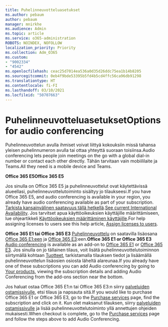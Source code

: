 ```yaml
---
title: Puhelinneuvotteluasetukset
ms.author: pebaum
author: pebaum
manager: mnirkhe
ms.audience: Admin
ms.topic: article
ms.service: o365-administration
ROBOTS: NOINDEX, NOFOLLOW
localization_priority: Priority
ms.collection: Adm_O365
ms.custom:
- "9002334"
- "4542"
ms.openlocfilehash: ceac25d7014ea536a0d35d26ddc75ea1b14b8205
ms.sourcegitcommit: 0eb4f9bde53395b5fd4b5cd4ffc56ca96db91298
ms.translationtype: HT
ms.contentlocale: fi-FI
ms.lasthandoff: 03/10/2021
ms.locfileid: "50707663"
---
```

# <a name="options-for-audio-conferencing"></a><span data-ttu-id="f786d-102">Puhelinneuvotteluasetukset</span><span class="sxs-lookup"><span data-stu-id="f786d-102">Options for audio conferencing</span></span>

<span data-ttu-id="f786d-103">Puhelinneuvottelun avulla ihmiset voivat liittyä kokouksiin missä tahansa yleisen puhelinnumeron avulla tai ottaa yhteyttä suoraan toisiinsa.</span><span class="sxs-lookup"><span data-stu-id="f786d-103">Audio conferencing lets people join meetings on the go with a global dial-in number or contact each other directly.</span></span> <span data-ttu-id="f786d-104">Tähän tarvitaan vain mobiililaite ja Teams.</span><span class="sxs-lookup"><span data-stu-id="f786d-104">All they need is a mobile device and Teams.</span></span>

<span data-ttu-id="f786d-105">**Office 365 E5**</span><span class="sxs-lookup"><span data-stu-id="f786d-105">**Office 365 E5**</span></span>

<span data-ttu-id="f786d-106">Jos sinulla on Office 365 E5 ja puhelinneuvottelut ovat käytettävissä alueellasi, puhelinneuvottelutoiminto sisältyy jo tilaukseesi.</span><span class="sxs-lookup"><span data-stu-id="f786d-106">If you have Office 365 E5, and audio conferencing is available in your region, you already have audio conferencing available as part of your subscription.</span></span> <span data-ttu-id="f786d-107">[Tarkista kansainvälinen saatavuus tällä hetkellä](https://go.microsoft.com/fwlink/p/?LinkID=839556).</span><span class="sxs-lookup"><span data-stu-id="f786d-107">[See current International Availability](https://go.microsoft.com/fwlink/p/?LinkID=839556).</span></span> <span data-ttu-id="f786d-108">Jos tarvitset apua käyttöoikeuksien käyttäjille määrittämiseen, lue ohjeartikkeli [Käyttöoikeuksien määrittäminen käyttäjille](https://docs.microsoft.com/microsoft-365/admin/manage/assign-licenses-to-users).</span><span class="sxs-lookup"><span data-stu-id="f786d-108">For help assigning licenses to users see this help article, [Assign licenses to users](https://docs.microsoft.com/microsoft-365/admin/manage/assign-licenses-to-users).</span></span>

<span data-ttu-id="f786d-109">**Office 365 E1 tai Office 365 E3**
[Puhelinneuvottelu](https://docs.microsoft.com/microsoftteams/audio-conferencing-in-office-365) on saatavilla lisäosana [Office 365 E1:een](https://www.microsoft.com/microsoft-365/business/office-365-enterprise-e1-business-software) ja [Office 365 E3](https://www.microsoft.com/microsoft-365/business/office-365-enterprise-e3-business-software):een.</span><span class="sxs-lookup"><span data-stu-id="f786d-109">**Office 365 E1 or Office 365 E3**
[Audio conferencing](https://docs.microsoft.com/microsoftteams/audio-conferencing-in-office-365) is available as an add-on to [Office 365 E1](https://www.microsoft.com/microsoft-365/business/office-365-enterprise-e1-business-software) or [Office 365 E3](https://www.microsoft.com/microsoft-365/business/office-365-enterprise-e3-business-software).</span></span>  <span data-ttu-id="f786d-110">Jos sinulla on jo tällainen tilaus, voit lisätä puhelinneuvottelutoiminnon siirtymällä kohtaan [Tuotteet](https://go.microsoft.com/fwlink/p/?linkid=842054), tarkistamalla tilauksen tiedot ja lisäämällä puhelinneuvottelun lisäosien osiosta läheltä alareunaa.</span><span class="sxs-lookup"><span data-stu-id="f786d-110">If you already have one of these subscriptions you can add Audio conferencing by going to [Your products](https://go.microsoft.com/fwlink/p/?linkid=842054), viewing the subscription details and adding Audio Conferencing from the add-ons section near the bottom.</span></span>

<span data-ttu-id="f786d-111">Jos haluat ostaa Office 365 E1:n tai Office 365 E3:n siirry [palveluiden ostamissivulle](https://go.microsoft.com/fwlink/p/?linkid=868433), etsi tilaus ja napsauta sitä.</span><span class="sxs-lookup"><span data-stu-id="f786d-111">If you would like to purchase Office 365 E1 or Office 365 E3, go to the [Purchase services](https://go.microsoft.com/fwlink/p/?linkid=868433) page, find the subscription and click on it.</span></span>  <span data-ttu-id="f786d-112">Kun olet maksanut tilauksen, siirry [palveluiden ostamissivulle](https://go.microsoft.com/fwlink/p/?linkid=868433) ja lisää puhelinneuvottelutoiminto yllä annettujen ohjeiden mukaisesti.</span><span class="sxs-lookup"><span data-stu-id="f786d-112">When checkout is complete, go to the [Purchase services](https://go.microsoft.com/fwlink/p/?linkid=868433) page and follow the steps above to add Audio Conferencing.</span></span>
